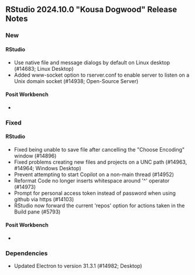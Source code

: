 ## RStudio 2024.10.0 "Kousa Dogwood" Release Notes

### New
#### RStudio
- Use native file and message dialogs by default on Linux desktop (#14683; Linux Desktop)
- Added www-socket option to rserver.conf to enable server to listen on a Unix domain socket (#14938; Open-Source Server)

#### Posit Workbench
-

### Fixed
#### RStudio
- Fixed being unable to save file after cancelling the "Choose Encoding" window (#14896)
- Fixed problems creating new files and projects on a UNC path (#14963, #14964; Windows Desktop)
- Prevent attempting to start Copilot on a non-main thread (#14952)
- Reformat Code no longer inserts whitespace around '^' operator (#14973)
- Prompt for personal access token instead of password when using github via https (#14103)
- RStudio now forward the current 'repos' option for actions taken in the Build pane (#5793)

#### Posit Workbench
-

### Dependencies

- Updated Electron to version 31.3.1 (#14982; Desktop)
